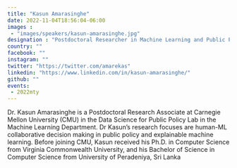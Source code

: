 ```yaml
---
title: "Kasun Amarasinghe"
date: 2022-11-04T18:56:04-06:00
images : 
 - "images/speakers/kasun-amarasinghe.jpg"
designation : "Postdoctoral Researcher in Machine Learning and Public Policy @ Carnegie Mellon University"
country: ""
facebook: ""
instagram: ""
twitter: "https://twitter.com/amarekas"
linkedin: "https://www.linkedin.com/in/kasun-amarasinghe/"
github: ""
events: 
 - 2022mty
---
```


Dr. Kasun Amarasinghe is a Postdoctoral Research Associate at Carnegie Mellon University (CMU) in the Data Science for Public Policy Lab in the Machine Learning Department. Dr Kasun’s research focuses are human-ML collaborative decision making in public policy and explainable machine learning. Before joining CMU, Kasun received his Ph.D. in Computer Science from Virginia Commonwealth University, and his Bachelor of Science in Computer Science from University of Peradeniya, Sri Lanka
